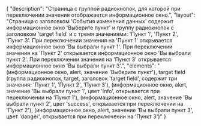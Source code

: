 {
"description": "Страница с группой радиокнопок, для которой при переключении значения отображается информационное окно.",
"layout": "Страница с заголовком 'События изменения данных' содержит информационное окно 'Выберите пункт' и группу радиокнопок с заголовком 'target field' и с тремя значениями: 'Пункт 1', 'Пункт 2', 'Пункт 3'. При переключении значения на 'Пункт 1' открывается информационное окно 'Вы выбрали пункт 1'. При переключении значения на 'Пункт 2' открывается информационное окно 'Вы выбрали пункт 2'. При переключении значения на 'Пункт 3' открывается информационное окно 'Вы выбрали пункт 3'.",
"elements": "(информационное окно, alert, значение 'Выберите пункт'),
target field (группа радиокнопок, target, заголовок 'target field', содержит три значения: 'Пункт 1', 'Пункт 2', 'Пункт 3'),
(информационное окно, alert, значение 'Вы выбрали пункт 1', цвет 'info', открывается при переключении на 'Пункт 1'),
(информационное окно, alert, значение 'Вы выбрали пункт 2', цвет 'success', открывается при переключении на 'Пункт 2'),
(информационное окно, alert, значение 'Вы выбрали пункт 3', цвет 'danger', открывается при переключении на 'Пункт 3')"
}